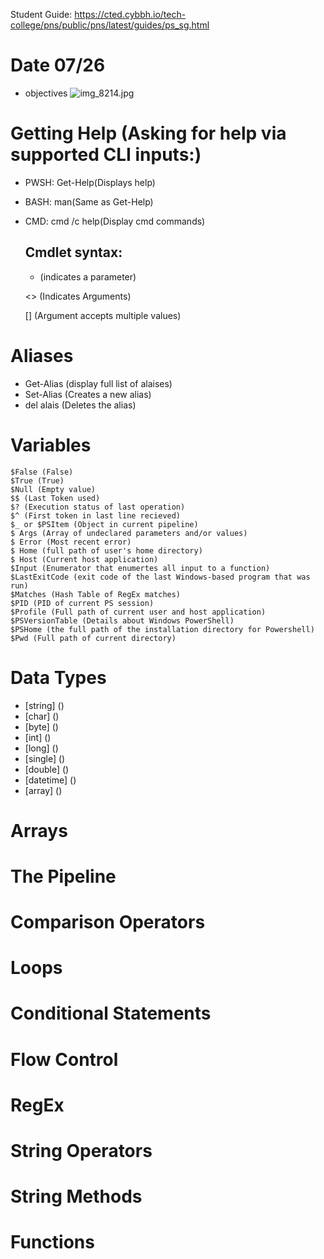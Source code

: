 Student Guide:
https://cted.cybbh.io/tech-college/pns/public/pns/latest/guides/ps_sg.html

# Date 07/26
  - objectives
![img_8214.jpg](https://github.com/user-attachments/assets/aa39370b-d107-4e8a-9326-4496d911012e)


# Getting Help (Asking for help via supported CLI inputs:)
  - PWSH: Get-Help(Displays help)
  - BASH: man(Same as Get-Help)
  - CMD: cmd /c help(Display cmd commands)

    ## Cmdlet syntax:
    - (indicates a parameter)

    <> (Indicates Arguments)

    [] (Argument accepts multiple values)

# Aliases
  - Get-Alias (display full list of alaises)
  - Set-Alias (Creates a new alias)
  - del alais (Deletes the alias)
  
# Variables
    $False (False)
    $True (True)
    $Null (Empty value)
    $$ (Last Token used)
    $? (Execution status of last operation)
    $^ (First token in last line recieved)
    $_ or $PSItem (Object in current pipeline)
    $ Args (Array of undeclared parameters and/or values)
    $ Error (Most recent error)
    $ Home (full path of user's home directory)
    $ Host (Current host application)
    $Input (Enumerator that enumertes all input to a function)
    $LastExitCode (exit code of the last Windows-based program that was run)
    $Matches (Hash Table of RegEx matches)
    $PID (PID of current PS session)
    $Profile (Full path of current user and host application)
    $PSVersionTable (Details about Windows PowerShell)
    $PSHome (the full path of the installation directory for Powershell)
    $Pwd (Full path of current directory)
    

# Data Types
  - [string] ()
  - [char] ()
  - [byte] ()
  - [int] ()
  - [long] () 
  - [single] ()
  - [double] ()
  - [datetime] ()
  - [array] ()
  
# Arrays

# The Pipeline
# Comparison Operators
# Loops
# Conditional Statements
# Flow Control
# RegEx
# String Operators
# String Methods
# Functions
